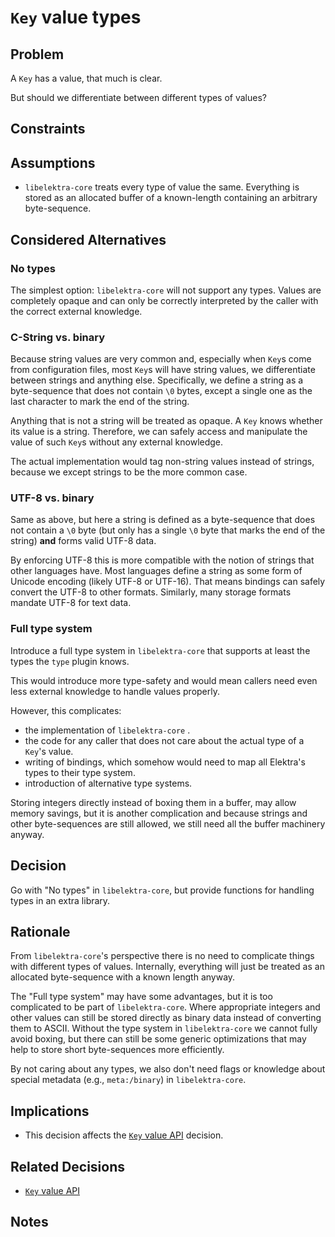 # `Key` value types

## Problem

A `Key` has a value, that much is clear.

But should we differentiate between different types of values?

## Constraints

## Assumptions

- `libelektra-core` treats every type of value the same.
  Everything is stored as an allocated buffer of a known-length containing an arbitrary byte-sequence.

## Considered Alternatives

### No types

The simplest option: `libelektra-core` will not support any types.
Values are completely opaque and can only be correctly interpreted by the caller with the correct external knowledge.

### C-String vs. binary

Because string values are very common and, especially when `Key`s come from configuration files, most `Key`s will have string values, we differentiate between strings and anything else.
Specifically, we define a string as a byte-sequence that does not contain `\0` bytes, except a single one as the last character to mark the end of the string.

Anything that is not a string will be treated as opaque.
A `Key` knows whether its value is a string.
Therefore, we can safely access and manipulate the value of such `Key`s without any external knowledge.

The actual implementation would tag non-string values instead of strings, because we except strings to be the more common case.

### UTF-8 vs. binary

Same as above, but here a string is defined as a byte-sequence that does not contain a `\0` byte (but only has a single `\0` byte that marks the end of the string) **and** forms valid UTF-8 data.

By enforcing UTF-8 this is more compatible with the notion of strings that other languages have.
Most languages define a string as some form of Unicode encoding (likely UTF-8 or UTF-16).
That means bindings can safely convert the UTF-8 to other formats.
Similarly, many storage formats mandate UTF-8 for text data.

### Full type system

Introduce a full type system in `libelektra-core` that supports at least the types the `type` plugin knows.

This would introduce more type-safety and would mean callers need even less external knowledge to handle values properly.

However, this complicates:

- the implementation of `libelektra-core` .
- the code for any caller that does not care about the actual type of a `Key`'s value.
- writing of bindings, which somehow would need to map all Elektra's types to their type system.
- introduction of alternative type systems.

Storing integers directly instead of boxing them in a buffer, may allow memory savings, but it is another complication and because strings and other byte-sequences are still allowed, we still need all the buffer machinery anyway.

## Decision

Go with "No types" in `libelektra-core`, but provide functions for handling types in an extra library.

## Rationale

From `libelektra-core`'s perspective there is no need to complicate things with different types of values.
Internally, everything will just be treated as an allocated byte-sequence with a known length anyway.

The "Full type system" may have some advantages, but it is too complicated to be part of `libelektra-core`.
Where appropriate integers and other values can still be stored directly as binary data instead of converting them to ASCII.
Without the type system in `libelektra-core` we cannot fully avoid boxing, but there can still be some generic optimizations that may help to store short byte-sequences more efficiently.

By not caring about any types, we also don't need flags or knowledge about special metadata (e.g., `meta:/binary`) in `libelektra-core`.

## Implications

- This decision affects the [`Key` value API](../0_drafts/key_value.md) decision.

## Related Decisions

- [`Key` value API](../0_drafts/key_value.md)

## Notes
